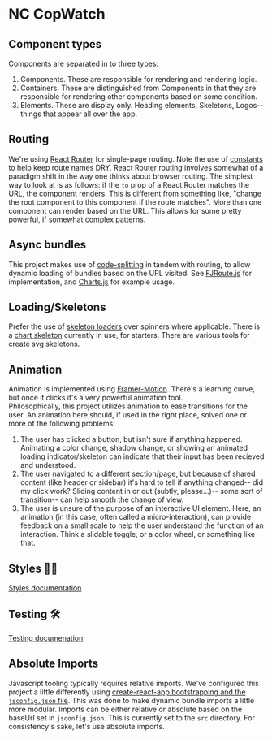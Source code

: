 # NC CopWatch

## Component types

Components are separated in to three types:

1. Components. These are responsible for rendering and rendering logic.
2. Containers. These are distinguished from Components in that they are responsible for rendering other components based on some condition.
3. Elements. These are display only. Heading elements, Skeletons, Logos-- things that appear all over the app.

## Routing

We're using [React Router](https://reactrouter.com/web/guides/quick-start) for single-page routing. Note the use of [constants](src/Routes/slugs.js) to help keep route names DRY. React Router routing involves somewhat of a paradigm shift in the way one thinks about browser routing. The simplest way to look at is as follows: if the `to` prop of a React Router <Route /> matches the URL, the component renders. This is different from something like, "change the root component to this component if the route matches". More than one component can render based on the URL. This allows for some pretty powerful, if somewhat complex patterns.

## Async bundles

This project makes use of [code-splitting](https://reactjs.org/docs/code-splitting.html) in tandem with routing, to allow dynamic loading of bundles based on the URL visited. See [FJRoute.js](src/Components/Containers/FJRoute.js) for implementation, and [Charts.js](src/Components/Charts/Charts.js) for example usage.

## Loading/Skeletons

Prefer the use of [skeleton loaders](https://design.gitlab.com/components/skeleton-loader/) over spinners where applicable. There is a [chart skeleton](src/Components/Elements/PieSkeleton.js) currently in use, for starters. There are various tools for create svg skeletons.

## Animation

Animation is implemented using [Framer-Motion](https://www.framer.com/api/motion/). There's a learning curve, but once it clicks it's a very powerful animation tool.  
Philosophically, this project utilizes animation to ease transitions for the user. An animation here should, if used in the right place, solved one or more of the following problems:

1. The user has clicked a button, but isn't sure if anything happened. Animating a color change, shadow change, or showing an animated loading indicator/skeleton can indicate that their input has been recieved and understood.
2. The user navigated to a different section/page, but because of shared content (like header or sidebar) it's hard to tell if anything changed-- did my click work? Sliding content in or out (subtly, please...)-- some sort of transition-- can help smooth the change of view.
3. The user is unsure of the purpose of an interactive UI element. Here, an animation (in this case, often called a micro-interaction), can provide feedback on a small scale to help the user understand the function of an interaction. Think a slidable toggle, or a color wheel, or something like that.

## Styles 💅🏻

[Styles documentation](src/styles/styles.md)

## Testing 🛠

[Testing documenation](cypress/testing.md)

## Absolute Imports

Javascript tooling typically requires relative imports. We've configured this project a little differently using [create-react-app bootstrapping and the `jsconfig.json` file](https://create-react-app.dev/docs/importing-a-component/#absolute-imports). This was done to make dynamic bundle imports a little more modular. Imports can be either relative or absolute based on the baseUrl set in `jsconfig.json`. This is currently set to the `src` directory. For consistency's sake, let's use absolute imports.
